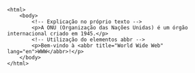 <Code language='html'>
&lt;html&gt;
    &lt;body&gt;
        &lt;!-- Explicação no próprio texto --&gt;
        &lt;p&gt;A ONU (Organização das Nações Unidas) é um órgão internacional criado em 1945.&lt;/p&gt;
        &lt;!-- Utilização do elementos abbr --&gt;
        &lt;p&gt;Bem-vindo à &lt;abbr title="World Wide Web" lang="en"&gt;WWW&lt;/abbr&gt;!&lt;/p&gt;
    &lt;/body&gt;
&lt;/html&gt;
</Code>